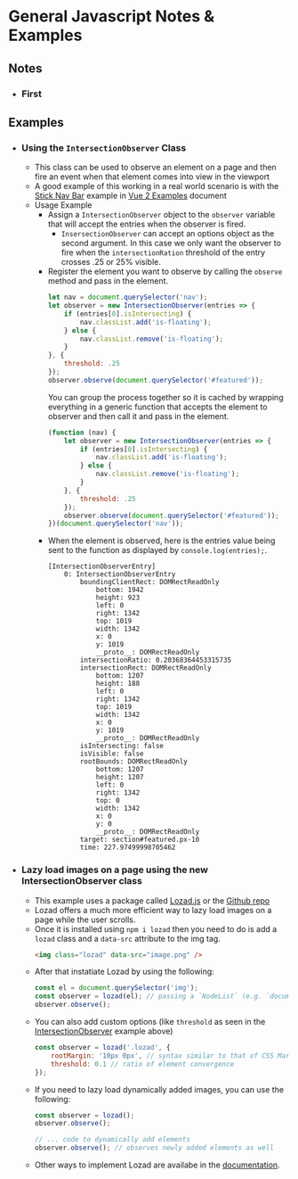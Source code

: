 # General Javascript Notes & Examples

## Notes
* ### First

## Examples
* ### <a id="insersection-observer">Using the `IntersectionObserver` Class</a>
    * This class can be used to observe an element on a page and then fire an event when that element comes into view in the viewport
    * A good example of this working in a real world scenario is with the [Stick Nav Bar](../Vue.js/Vue%202%20Examples.md#sticky-nav-bar) example in [Vue 2 Examples](../Vue.js/Vue%202%20Examples.md) document
    * Usage Example
        * Assign a `IntersectionObserver` object to the `observer` variable that will accept the entries when the observer is fired.
            * `InsersectionObserver` can accept an options object as the second argument. In this case we only want the observer to fire when the `intersectionRation` threshold of the entry crosses .25 or 25% visible.
        * Register the element you want to observe by calling the `observe` method and pass in the element.
            ```js
            let nav = document.querySelector('nav');
            let observer = new IntersectionObserver(entries => {
                if (entries[0].isIntersecting) {
                    nav.classList.add('is-floating');
                } else {
                    nav.classList.remove('is-floating');
                }
            }, {
                threshold: .25
            });
            observer.observe(document.querySelector('#featured'));
            ```
            You can group the process together so it is cached by wrapping everything in a generic function that accepts the element to observer and then call it and pass in the element.
            ```js
            (function (nav) {
                let observer = new IntersectionObserver(entries => {
                    if (entries[0].isIntersecting) {
                        nav.classList.add('is-floating');
                    } else {
                        nav.classList.remove('is-floating');
                    }
                }, {
                    threshold: .25
                });
                observer.observe(document.querySelector('#featured'));
            })(document.querySelector('nav'));
            ```
        * When the element is observed, here is the entries value being sent to the function as displayed by `console.log(entries);`.
            ```
            [IntersectionObserverEntry]
                0: IntersectionObserverEntry
                    boundingClientRect: DOMRectReadOnly
                        bottom: 1942
                        height: 923
                        left: 0
                        right: 1342
                        top: 1019
                        width: 1342
                        x: 0
                        y: 1019
                        __proto__: DOMRectReadOnly
                    intersectionRatio: 0.20368364453315735
                    intersectionRect: DOMRectReadOnly
                        bottom: 1207
                        height: 188
                        left: 0
                        right: 1342
                        top: 1019
                        width: 1342
                        x: 0
                        y: 1019
                        __proto__: DOMRectReadOnly
                    isIntersecting: false
                    isVisible: false
                    rootBounds: DOMRectReadOnly
                        bottom: 1207
                        height: 1207
                        left: 0
                        right: 1342
                        top: 0
                        width: 1342
                        x: 0
                        y: 0
                        __proto__: DOMRectReadOnly
                    target: section#featured.px-10
                    time: 227.97499998705462
            ```
* ### Lazy load images on a page using the new IntersectionObserver class
    * This example uses a package called [Lozad.js](https://www.npmjs.com/package/lozad) or the [Github repo](https://github.com/ApoorvSaxena/lozad.js)
    * Lozad offers a much more efficient way to lazy load images on a page while the user scrolls.
    * Once it is installed using `npm i lozad` then you need to do is add a `lozad` class and a `data-src` attribute to the img tag.
        ```html
        <img class="lozad" data-src="image.png" />
        ```
    * After that instatiate Lozad by using the following:
        ```js
        const el = document.querySelector('img');
        const observer = lozad(el); // passing a `NodeList` (e.g. `document.querySelectorAll()`) is also valid
        observer.observe();
        ```
    * You can also add custom options (like `threshold` as seen in the [IntersectionObserver](#intersection-observer) example above)
        ```js
        const observer = lozad('.lozad', {
            rootMargin: '10px 0px', // syntax similar to that of CSS Margin
            threshold: 0.1 // ratio of element convergence
        });
        ```
    * If you need to lazy load dynamically added images, you can use the following:
        ```js
        const observer = lozad();
        observer.observe();

        // ... code to dynamically add elements
        observer.observe(); // observes newly added elements as well
        ```
    * Other ways to implement Lozad are availabe in the [documentation](https://github.com/ApoorvSaxena/lozad.js).

